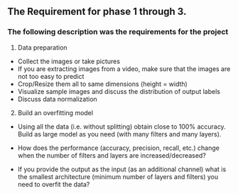 ## The Requirement for phase 1 through 3.

### The following description was the requirements for the project

1. Data preparation
- Collect the images or take pictures
- If you are extracting images from a video, make sure that the images are not too easy to predict
- Crop/Resize them all to same dimensions (height = width)
- Visualize sample images and discuss the distribution of output labels
- Discuss data normalization

2. Build an overfitting model
- Using all the data (i.e. without splitting) obtain close to 100% accuracy. Build as large model as you need (with many filters and many layers).

- How does the performance (accuracy, precision, recall, etc.) change when the number of filters and layers are increased/decreased?

- If you provide the output as the input (as an additional channel) what is the smallest architecture (minimum number of layers and filters) you need to overfit the data?
